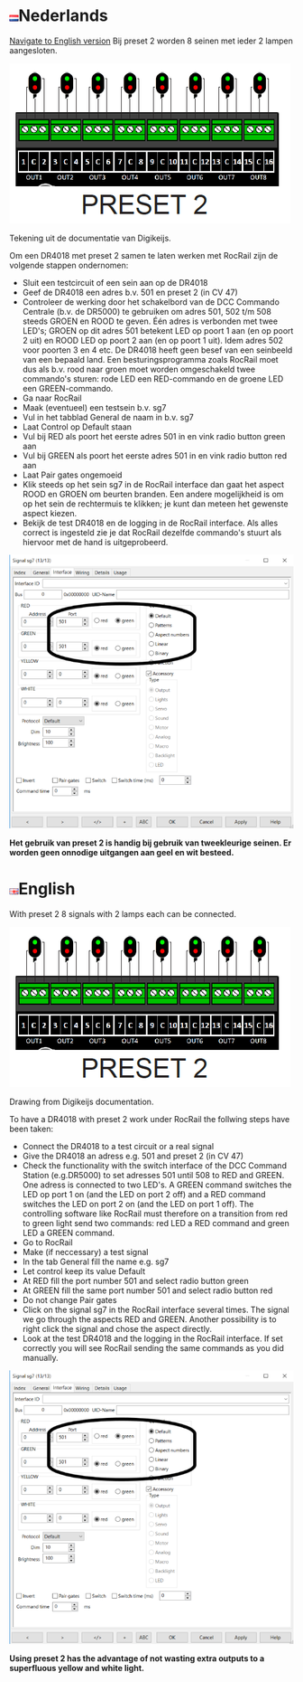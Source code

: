 # ![Nederlandse vlag](../../images/nl.gif)Nederlands

[Navigate to English version](#English)
Bij preset 2 worden 8 seinen met ieder 2 lampen aangesloten.

![zie](./images/Preset2.PNG)

Tekening uit de documentatie van Digikeijs.

Om een DR4018 met preset 2 samen te laten werken met RocRail zijn de volgende stappen ondernomen:

* Sluit een testcircuit of een sein aan op de DR4018
* Geef de DR4018 een adres b.v. 501 en preset 2 (in CV 47)
* Controleer de werking door het schakelbord van de DCC Commando Centrale (b.v. de DR5000) te gebruiken om adres 501, 502 t/m 508 steeds GROEN en ROOD te geven. Één adres is verbonden met twee LED's; GROEN op dit adres 501 betekent LED op poort 1 aan (en op poort 2 uit) en ROOD LED op poort 2 aan (en op poort 1 uit). Idem adres 502 voor poorten 3 en 4 etc. De DR4018 heeft geen besef van een seinbeeld van een bepaald land. Een besturingsprogramma zoals RocRail moet dus als b.v. rood naar groen moet worden omgeschakeld twee commando's sturen: rode LED een RED-commando en de groene LED een GREEN-commando.
* Ga naar RocRail
* Maak (eventueel) een testsein b.v. sg7
* Vul in het tabblad General de naam in b.v. sg7
* Laat Control op Default staan
* Vul bij RED als poort het eerste adres 501 in en vink radio button green aan
* Vul bij GREEN als poort het eerste adres 501 in en vink radio button red aan
* Laat Pair gates ongemoeid
* Klik steeds op het sein sg7 in de RocRail interface dan gaat het aspect ROOD en GROEN om beurten branden. Een andere mogelijkheid is om op het sein de rechtermuis te klikken; je kunt dan meteen het gewenste aspect kiezen.
* Bekijk de test DR4018 en de logging in de RocRail interface. Als alles correct is ingesteld zie je dat RocRail dezelfde commando's stuurt als hiervoor met de hand is uitgeprobeerd.

![zie](./images/TabGeneralSG7Preset2.PNG)

**Het gebruik van preset 2 is handig bij gebruik van tweekleurige seinen. Er worden geen onnodige uitgangen aan geel en wit besteed.**

# ![English flag](../../images/gb.gif)English

With preset 2 8 signals with 2 lamps each can be connected.

![zie](./images/Preset2.PNG)

Drawing from Digikeijs documentation.

To have a DR4018 with preset 2 work under RocRail the follwing steps have been taken:

* Connect the DR4018 to a test circuit or a real signal
* Give the DR4018 an adress e.g. 501 and preset 2 (in CV 47)
* Check the functionality with the switch interface of the DCC Command Station (e.g.DR5000) to set adresses 501 until 508 to RED and GREEN. One adress is connected to two LED's. A GREEN command switches the LED op port 1 on (and the LED on port 2 off) and a RED command switches the LED on port 2 on (and the LED on port 1 off). The controlling software like RocRail must therefore on a transition from red to green light send two commands: red LED a RED command and green LED a GREEN command.
* Go to RocRail
* Make (if neccessary) a test signal
* In the tab General fill the name e.g. sg7
* Let control keep its value Default
* At RED fill the port number 501 and select radio button green
* At GREEN fill the same port number 501 and select radio button red
* Do not change Pair gates
* Click on the signal sg7 in the RocRail interface several times. The signal we go through the aspects RED and GREEN. Another possibility is to right click the signal and chose the aspect directly.
* Look at the test DR4018 and the logging in the RocRail interface. If set correctly you will see RocRail sending the same commands as you did manually.


![zie](./images/TabGeneralSG7Preset2.PNG)

**Using preset 2 has the advantage of not wasting extra outputs to a superfluous yellow and white light.**

